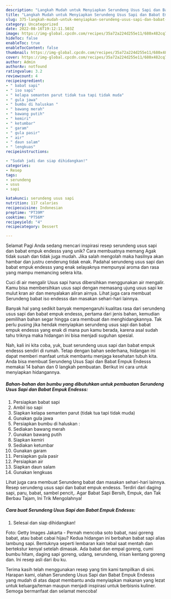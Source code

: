 ```yaml
---
description: "Langkah Mudah untuk Menyiapkan Serundeng Usus Sapi dan Babat Empuk Endesss yang Lezat"
title: "Langkah Mudah untuk Menyiapkan Serundeng Usus Sapi dan Babat Empuk Endesss yang Lezat"
slug: 375-langkah-mudah-untuk-menyiapkan-serundeng-usus-sapi-dan-babat-empuk-endesss-yang-lezat
category: Uncategorized
date: 2022-08-16T19:12:11.503Z
image: https://img-global.cpcdn.com/recipes/35a72a224d255e11/680x482cq70/serundeng-usus-sapi-dan-babat-empuk-endesss-foto-resep-utama.jpg
hideToc: false
enableToc: true
enableTocContent: false
thumbnail: https://img-global.cpcdn.com/recipes/35a72a224d255e11/680x482cq70/serundeng-usus-sapi-dan-babat-empuk-endesss-foto-resep-utama.jpg
cover: https://img-global.cpcdn.com/recipes/35a72a224d255e11/680x482cq70/serundeng-usus-sapi-dan-babat-empuk-endesss-foto-resep-utama.jpg
author: Admin
authorAv: notfound
ratingvalue: 3.2
reviewcount: 4
recipeingredient:
- " babat sapi"
- " iso sapi"
- " kelapa semanten parut tidak tua tapi tidak muda"
- " gula jawa"
- " bumbu di haluskan "
- " bawang merah"
- " bawang putih"
- " kemiri"
- " ketumbar"
- " garam"
- " gula pasir"
- " air"
- " daun salam"
- " lengkuas"
recipeinstructions:

- "Sudah jadi dan siap dihidangkan!"
categories:
- Resep
tags:
- serundeng
- usus
- sapi

katakunci: serundeng usus sapi 
nutrition: 117 calories
recipecuisine: Indonesian
preptime: "PT39M"
cooktime: "PT56M"
recipeyield: "4"
recipecategory: Dessert

---
```



Selamat Pagi Anda sedang mencari inspirasi resep serundeng usus sapi dan babat empuk endesss yang unik? Cara membuatnya memang Agak tidak susah dan tidak juga mudah. Jika salah mengolah maka hasilnya akan hambar dan justru cenderung tidak enak. Padahal serundeng usus sapi dan babat empuk endesss yang enak selayaknya mempunyai aroma dan rasa yang mampu memancing selera kita.


Cuci di air mengalir Usus sapi harus dibersihkan menggunakan air mengalir. Kamu bisa membersihkan usus sapi dengan memasang ujung usus sapi ke mulut kran air dan menyalakan aliran airnya. Lihat juga cara membuat Serundeng babat iso endesss dan masakan sehari-hari lainnya.

Banyak hal yang sedikit banyak mempengaruhi kualitas rasa dari serundeng usus sapi dan babat empuk endesss, pertama dari jenis bahan, kemudian pemilihan bahan segar hingga cara membuat dan menghidangkannya. Tak perlu pusing jika hendak menyiapkan serundeng usus sapi dan babat empuk endesss yang enak di mana pun kamu berada, karena asal sudah tahu triknya maka hidangan ini bisa menjadi suguhan spesial.


Nah, kali ini kita coba, yuk, buat serundeng usus sapi dan babat empuk endesss sendiri di rumah. Tetap dengan bahan sederhana, hidangan ini dapat memberi manfaat untuk membantu menjaga kesehatan tubuh kita. Anda bisa membuat Serundeng Usus Sapi dan Babat Empuk Endesss memakai 14 bahan dan 0 langkah pembuatan. Berikut ini cara untuk menyiapkan hidangannya.

<!--inarticleads1-->

##### Bahan-bahan dan bumbu yang dibutuhkan untuk pembuatan Serundeng Usus Sapi dan Babat Empuk Endesss:

1. Persiapkan  babat sapi
1. Ambil  iso sapi
1. Siapkan  kelapa semanten parut (tidak tua tapi tidak muda)
1. Gunakan  gula jawa
1. Persiapkan  bumbu di haluskan :
1. Sediakan  bawang merah
1. Gunakan  bawang putih
1. Siapkan  kemiri
1. Sediakan  ketumbar
1. Gunakan  garam
1. Persiapkan  gula pasir
1. Persiapkan  air
1. Siapkan  daun salam
1. Gunakan  lengkuas


Lihat juga cara membuat Serundeng babat dan masakan sehari-hari lainnya. Resep serundeng usus sapi dan babat empuk endesss. Terdiri dari daging sapi, paru, babat, sambel pencit,. Agar Babat Sapi Bersih, Empuk, dan Tak Berbau Tajam, Ini Trik Mengolahnya! 

<!--inarticleads2-->

##### Cara buat Serundeng Usus Sapi dan Babat Empuk Endesss:


1. Selesai dan siap dihidangkan!

Foto: Getty Images Jakarta - Pernah mencoba soto babat, nasi goreng babat, atau babat cabai hijau? Kedua hidangan ini berbahan babat sapi alias lambung sapi. Bentuknya seperti lembaran kain tebal saat mentah dan bertekstur kenyal setelah dimasak. Ada babat dan empal goreng, cumi bumbu hitam, daging sapi goreng, udang, serundeng, irisan kentang goreng dan. Ini resep asli dari ibu ku. 

Terima kasih telah menggunakan resep yang tim kami tampilkan di sini. Harapan kami, olahan Serundeng Usus Sapi dan Babat Empuk Endesss yang mudah di atas dapat membantu anda menyiapkan makanan yang lezat untuk keluarga/teman maupun menjadi inspirasi untuk berbisnis kuliner. Semoga bermanfaat dan selamat mencoba!

